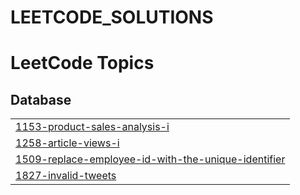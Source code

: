 # LEETCODE_SOLUTIONS
<!---LeetCode Topics Start-->
# LeetCode Topics
## Database
|  |
| ------- |
| [1153-product-sales-analysis-i](https://github.com/Dharani-S93/LEETCODE_SOLUTIONS/tree/master/1153-product-sales-analysis-i) |
| [1258-article-views-i](https://github.com/Dharani-S93/LEETCODE_SOLUTIONS/tree/master/1258-article-views-i) |
| [1509-replace-employee-id-with-the-unique-identifier](https://github.com/Dharani-S93/LEETCODE_SOLUTIONS/tree/master/1509-replace-employee-id-with-the-unique-identifier) |
| [1827-invalid-tweets](https://github.com/Dharani-S93/LEETCODE_SOLUTIONS/tree/master/1827-invalid-tweets) |
<!---LeetCode Topics End-->